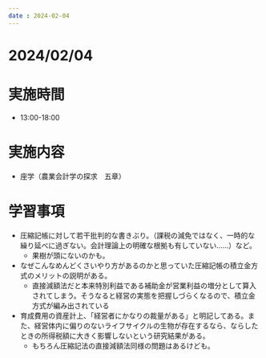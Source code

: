 ```yaml
---
date : 2024-02-04
---
```


# 2024/02/04

# 実施時間
- 13:00-18:00

# 実施内容
- 座学（農業会計学の探求　五章）

# 学習事項
- 圧縮記帳に対して若干批判的な書きぶり。（課税の減免ではなく、一時的な繰り延べに過ぎない。会計理論上の明確な根拠も有していない……）など。
    - 果樹が頭にないのかも。
- なぜこんなめんどくさいやり方があるのかと思っていた圧縮記帳の積立金方式のメリットの説明がある。
    - 直接減額法だと本来特別利益である補助金が営業利益の増分として算入されてしまう。そうなると経営の実態を把握しづらくなるので、積立金方式が編み出されている
- 育成費用の資産計上、「経営者にかなりの裁量がある」と明記してある。また、経営体内に偏りのないライフサイクルの生物が存在するなら、ならしたときの所得税額に大きく影響しないという研究結果がある。
    - もちろん圧縮記法の直接減額法同様の問題はあるけども。